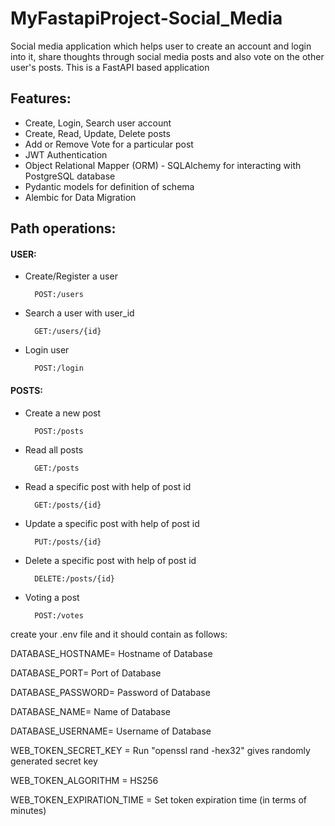 # MyFastapiProject-Social_Media
Social media application which helps user to create an account and login into it, share thoughts through social media posts and also vote on the other user's posts. This is a FastAPI based application

## Features:
* Create, Login, Search user account
* Create, Read, Update, Delete posts
* Add or Remove Vote for a particular post
* JWT Authentication
* Object Relational Mapper (ORM) - SQLAlchemy for interacting with PostgreSQL database
* Pydantic models for definition of schema
* Alembic for Data Migration

## Path operations:
#### USER:
* Create/Register a user

        POST:/users

* Search a user with user_id

        GET:/users/{id}

* Login user

        POST:/login

#### POSTS:
* Create a new post

        POST:/posts

* Read all posts

        GET:/posts

* Read a specific post with help of post id

        GET:/posts/{id}

* Update a specific post with help of post id

        PUT:/posts/{id}

* Delete a specific post with help of post id

        DELETE:/posts/{id}

* Voting a post

        POST:/votes


create your .env file and it should contain as follows:

DATABASE_HOSTNAME= Hostname of Database

DATABASE_PORT= Port of Database

DATABASE_PASSWORD= Password of Database

DATABASE_NAME= Name of Database

DATABASE_USERNAME= Username of Database

WEB_TOKEN_SECRET_KEY = Run "openssl rand -hex32" gives randomly generated secret key

WEB_TOKEN_ALGORITHM = HS256

WEB_TOKEN_EXPIRATION_TIME = Set token expiration time (in terms of minutes)
